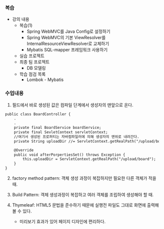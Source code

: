 ### 복습
- 강의 내용
    - 복습(1)
        - Spring WebMVC를 Java Config로 설정하기
        - Spring WebMVC의 기본 ViewResolver를 InternalResourceViewResolver로 교체하기
        - Mybatis SQL-mapper 프레임워크 사용하기
    - 실습 프로젝트
    - 최종 팀 프로젝트
        - DB 모델링
    - 학습 점검 목록
        - Lombok - Mybatis

### 수업내용
1. 필드에서 바로 생성된 값은 컴파일 단계에서 생성자의 맨앞으로 온다.
```dtd
public class BoardController {
    .
    .
    private final BoardService boardService;
    private final SevletContext servletContext;
    //여기서 생성된 프로퍼티는 자바컴파일러에 의해 생성자의 맨위로 내려간다.
    private String uploadDir //= ServletContext.getRealPath("/upload/board");

    @Override
    public void afterPorpertiesSet() throws Exception {
        this.uploadDir = ServletContext.getRealPath("/upload/board");
    }
}
```

2. factory method pattern: 객체 생성 과정이 복잡하지만 필요한 다른 객체가 적을때.
3. Build Pattern: 객체 생성과정이 복잡하고 여러 객체를 조립하여 생성해야 할 때.

5. Thymeleaf: HTML5 문법을 준수하기 때문에 실행전 파일도 그대로 화면에 출력해 볼 수 있다.
    - 미리보기 효과가 있어 페이지 디자인에 편리하다.
